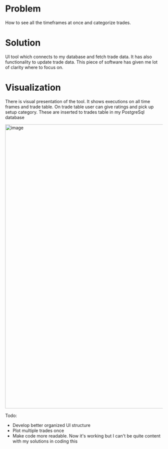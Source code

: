 # Problem

How to see all the timeframes at once and categorize trades.

# Solution

UI tool which connects to my database and fetch trade data. It has also functionality to update trade data. This piece of software has given me lot of clarity where to focus on.

# Visualization

There is visual presentation of the tool. It shows executions on all time frames and trade table. On trade table user can give ratings and pick up setup category. These are inserted to trades table in my PostgreSql database

<img width="1887" height="908" alt="image" src="https://github.com/user-attachments/assets/a7ebaf95-e284-442a-b55b-bc0ac5e2cdf4" />


Todo:

- Develop better organized UI structure
- Plot multiple trades once
- Make code more readable. Now it's working but I can't be quite content with my solutions in coding this
